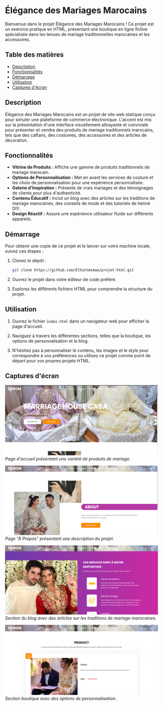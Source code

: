 # Élégance des Mariages Marocains

Bienvenue dans le projet Élégance des Mariages Marocains ! Ce projet est un exercice pratique en HTML, présentant une boutique en ligne fictive spécialisée dans les tenues de mariage traditionnelles marocaines et les accessoires.

## Table des matières

- [Description](#description)
- [Fonctionnalités](#fonctionnalités)
- [Démarrage](#démarrage)
- [Utilisation](#utilisation)
- [Captures d'écran](#captures-décran)

## Description

Élégance des Mariages Marocains est un projet de site web statique conçu pour simuler une plateforme de commerce électronique. L'accent est mis sur la présentation d'une interface visuellement attrayante et conviviale pour présenter et vendre des produits de mariage traditionnels marocains, tels que des caftans, des costumes, des accessoires et des articles de décoration.

## Fonctionnalités

- **Vitrine de Produits :** Affiche une gamme de produits traditionnels de mariage marocain.
- **Options de Personnalisation :** Met en avant les services de couture et les choix de personnalisation pour une expérience personnalisée.
- **Galerie d'Inspiration :** Présente de vrais mariages et des témoignages de clients pour plus d'authenticité.
- **Contenu Éducatif :** Inclut un blog avec des articles sur les traditions de mariage marocaines, des conseils de mode et des tutoriels de henné DIY.
- **Design Réactif :** Assure une expérience utilisateur fluide sur différents appareils.

## Démarrage

Pour obtenir une copie de ce projet et le lancer sur votre machine locale, suivez ces étapes :

1. Clonez le dépôt :

   ```bash
   git clone https://github.com/ElhintAsmaa/projet-html.git
   ```

2. Ouvrez le projet dans votre éditeur de code préféré.

3. Explorez les différents fichiers HTML pour comprendre la structure du projet.

## Utilisation

1. Ouvrez le fichier `index.html` dans un navigateur web pour afficher la page d'accueil.

2. Naviguez à travers les différentes sections, telles que la boutique, les options de personnalisation et le blog.

3. N'hésitez pas à personnaliser le contenu, les images et le style pour correspondre à vos préférences ou utilisez ce projet comme point de départ pour vos propres projets HTML.

## Captures d'écran

![Accueil](/images/home.png)
*Page d'accueil présentant une variété de produits de mariage.*

![À Propos](/images/about.png)
*Page "À Propos" présentant une description du projet.*

![Mariage](/images/marriage.png)
*Section du blog avec des articles sur les traditions de mariage marocaines.*

![Boutique](/images/shop.png)
*Section boutique avec des options de personnalisation.*

